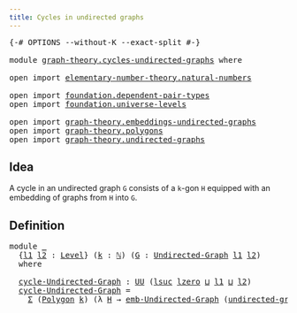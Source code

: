 ```yaml
---
title: Cycles in undirected graphs
---
```


<pre class="Agda"><a id="53" class="Symbol">{-#</a> <a id="57" class="Keyword">OPTIONS</a> <a id="65" class="Pragma">--without-K</a> <a id="77" class="Pragma">--exact-split</a> <a id="91" class="Symbol">#-}</a>

<a id="96" class="Keyword">module</a> <a id="103" href="graph-theory.cycles-undirected-graphs.html" class="Module">graph-theory.cycles-undirected-graphs</a> <a id="141" class="Keyword">where</a>

<a id="148" class="Keyword">open</a> <a id="153" class="Keyword">import</a> <a id="160" href="elementary-number-theory.natural-numbers.html" class="Module">elementary-number-theory.natural-numbers</a>

<a id="202" class="Keyword">open</a> <a id="207" class="Keyword">import</a> <a id="214" href="foundation.dependent-pair-types.html" class="Module">foundation.dependent-pair-types</a>
<a id="246" class="Keyword">open</a> <a id="251" class="Keyword">import</a> <a id="258" href="foundation.universe-levels.html" class="Module">foundation.universe-levels</a>

<a id="286" class="Keyword">open</a> <a id="291" class="Keyword">import</a> <a id="298" href="graph-theory.embeddings-undirected-graphs.html" class="Module">graph-theory.embeddings-undirected-graphs</a>
<a id="340" class="Keyword">open</a> <a id="345" class="Keyword">import</a> <a id="352" href="graph-theory.polygons.html" class="Module">graph-theory.polygons</a>
<a id="374" class="Keyword">open</a> <a id="379" class="Keyword">import</a> <a id="386" href="graph-theory.undirected-graphs.html" class="Module">graph-theory.undirected-graphs</a>
</pre>
## Idea

A cycle in an undirected graph `G` consists of a `k`-gon `H` equipped with an embedding of graphs from `H` into `G`.

## Definition

<pre class="Agda"><a id="572" class="Keyword">module</a> <a id="579" href="graph-theory.cycles-undirected-graphs.html#579" class="Module">_</a>
  <a id="583" class="Symbol">{</a><a id="584" href="graph-theory.cycles-undirected-graphs.html#584" class="Bound">l1</a> <a id="587" href="graph-theory.cycles-undirected-graphs.html#587" class="Bound">l2</a> <a id="590" class="Symbol">:</a> <a id="592" href="Agda.Primitive.html#597" class="Postulate">Level</a><a id="597" class="Symbol">}</a> <a id="599" class="Symbol">(</a><a id="600" href="graph-theory.cycles-undirected-graphs.html#600" class="Bound">k</a> <a id="602" class="Symbol">:</a> <a id="604" href="elementary-number-theory.natural-numbers.html#1548" class="Datatype">ℕ</a><a id="605" class="Symbol">)</a> <a id="607" class="Symbol">(</a><a id="608" href="graph-theory.cycles-undirected-graphs.html#608" class="Bound">G</a> <a id="610" class="Symbol">:</a> <a id="612" href="graph-theory.undirected-graphs.html#1060" class="Function">Undirected-Graph</a> <a id="629" href="graph-theory.cycles-undirected-graphs.html#584" class="Bound">l1</a> <a id="632" href="graph-theory.cycles-undirected-graphs.html#587" class="Bound">l2</a><a id="634" class="Symbol">)</a>
  <a id="638" class="Keyword">where</a>

  <a id="647" href="graph-theory.cycles-undirected-graphs.html#647" class="Function">cycle-Undirected-Graph</a> <a id="670" class="Symbol">:</a> <a id="672" href="foundation-core.universe-levels.html#235" class="Primitive">UU</a> <a id="675" class="Symbol">(</a><a id="676" href="Agda.Primitive.html#780" class="Primitive">lsuc</a> <a id="681" href="Agda.Primitive.html#764" class="Primitive">lzero</a> <a id="687" href="Agda.Primitive.html#810" class="Primitive Operator">⊔</a> <a id="689" href="graph-theory.cycles-undirected-graphs.html#584" class="Bound">l1</a> <a id="692" href="Agda.Primitive.html#810" class="Primitive Operator">⊔</a> <a id="694" href="graph-theory.cycles-undirected-graphs.html#587" class="Bound">l2</a><a id="696" class="Symbol">)</a>
  <a id="700" href="graph-theory.cycles-undirected-graphs.html#647" class="Function">cycle-Undirected-Graph</a> <a id="723" class="Symbol">=</a>
    <a id="729" href="foundation-core.dependent-pair-types.html#515" class="Record">Σ</a> <a id="731" class="Symbol">(</a><a id="732" href="graph-theory.polygons.html#2934" class="Function">Polygon</a> <a id="740" href="graph-theory.cycles-undirected-graphs.html#600" class="Bound">k</a><a id="741" class="Symbol">)</a> <a id="743" class="Symbol">(λ</a> <a id="746" href="graph-theory.cycles-undirected-graphs.html#746" class="Bound">H</a> <a id="748" class="Symbol">→</a> <a id="750" href="graph-theory.embeddings-undirected-graphs.html#1742" class="Function">emb-Undirected-Graph</a> <a id="771" class="Symbol">(</a><a id="772" href="graph-theory.polygons.html#3134" class="Function">undirected-graph-Polygon</a> <a id="797" href="graph-theory.cycles-undirected-graphs.html#600" class="Bound">k</a> <a id="799" href="graph-theory.cycles-undirected-graphs.html#746" class="Bound">H</a><a id="800" class="Symbol">)</a> <a id="802" href="graph-theory.cycles-undirected-graphs.html#608" class="Bound">G</a><a id="803" class="Symbol">)</a>
</pre>
